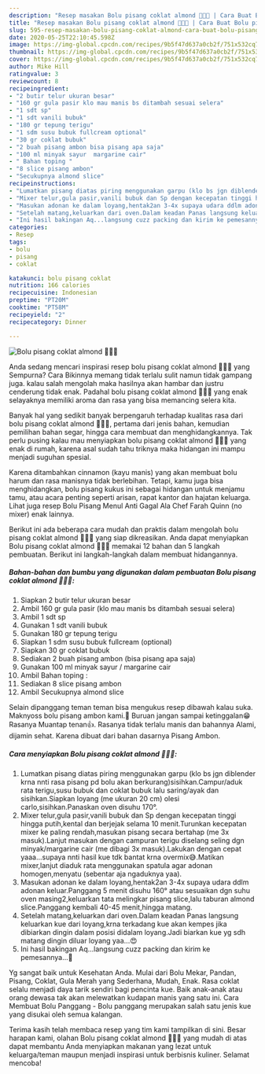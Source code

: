 ```yaml
---
description: "Resep masakan Bolu pisang coklat almond 🍌🍌🍌 | Cara Buat Bolu pisang coklat almond 🍌🍌🍌 Yang Enak Banget"
title: "Resep masakan Bolu pisang coklat almond 🍌🍌🍌 | Cara Buat Bolu pisang coklat almond 🍌🍌🍌 Yang Enak Banget"
slug: 595-resep-masakan-bolu-pisang-coklat-almond-cara-buat-bolu-pisang-coklat-almond-yang-enak-banget
date: 2020-05-25T22:10:45.598Z
image: https://img-global.cpcdn.com/recipes/9b5f47d637a0cb2f/751x532cq70/bolu-pisang-coklat-almond-🍌🍌🍌-foto-resep-utama.jpg
thumbnail: https://img-global.cpcdn.com/recipes/9b5f47d637a0cb2f/751x532cq70/bolu-pisang-coklat-almond-🍌🍌🍌-foto-resep-utama.jpg
cover: https://img-global.cpcdn.com/recipes/9b5f47d637a0cb2f/751x532cq70/bolu-pisang-coklat-almond-🍌🍌🍌-foto-resep-utama.jpg
author: Mike Hill
ratingvalue: 3
reviewcount: 8
recipeingredient:
- "2 butir telur ukuran besar"
- "160 gr gula pasir klo mau manis bs ditambah sesuai selera"
- "1 sdt sp"
- "1 sdt vanili bubuk"
- "180 gr tepung terigu"
- "1 sdm susu bubuk fullcream optional"
- "30 gr coklat bubuk"
- "2 buah pisang ambon bisa pisang apa saja"
- "100 ml minyak sayur  margarine cair"
- " Bahan toping "
- "8 slice pisang ambon"
- "Secukupnya almond slice"
recipeinstructions:
- "Lumatkan pisang diatas piring menggunakan garpu (klo bs jgn diblender krna nnti rasa pisang pd bolu akan berkurang)sisihkan.Campur/aduk rata terigu,susu bubuk dan coklat bubuk lalu saring/ayak dan sisihkan.Siapkan loyang (me ukuran 20 cm) olesi carlo,sisihkan.Panaskan oven disuhu 170°."
- "Mixer telur,gula pasir,vanili bubuk dan Sp dengan kecepatan tinggi hingga putih,kental dan berjejak selama 10 menit.Turunkan kecepatan mixer ke paling rendah,masukan pisang secara bertahap (me 3x masuk).Lanjut masukan dengan campuran terigu diselang seling dgn minyak/margarine cair (me dibagi 3x masuk).Lakukan dengan cepat yaaa...supaya nnti hasil kue tdk bantat krna overmix😅.Matikan mixer,lanjut diaduk rata menggunakan spatula agar adonan homogen,menyatu (sebentar aja ngaduknya yaa)."
- "Masukan adonan ke dalam loyang,hentak2an 3-4x supaya udara ddlm adonan keluar.Panggang 5 menit disuhu 160° atau sesuaikan dgn suhu oven masing2,keluarkan tata melingkar pisang slice,lalu taburan almond slice.Panggang kembali 40-45 menit,hingga matang."
- "Setelah matang,keluarkan dari oven.Dalam keadan Panas langsung keluarkan kue dari loyang,krna terkadang kue akan kempes jika dibiarkan dingin dalam posisi didalam loyang.Jadi biarkan kue yg sdh matang dingin diluar loyang yaa...😍"
- "Ini hasil bakingan Aq...langsung cuzz packing dan kirim ke pemesannya...🥰"
categories:
- Resep
tags:
- bolu
- pisang
- coklat

katakunci: bolu pisang coklat 
nutrition: 166 calories
recipecuisine: Indonesian
preptime: "PT20M"
cooktime: "PT58M"
recipeyield: "2"
recipecategory: Dinner

---
```



![Bolu pisang coklat almond 🍌🍌🍌](https://img-global.cpcdn.com/recipes/9b5f47d637a0cb2f/751x532cq70/bolu-pisang-coklat-almond-🍌🍌🍌-foto-resep-utama.jpg)

Anda sedang mencari inspirasi resep bolu pisang coklat almond 🍌🍌🍌 yang Sempurna? Cara Bikinnya memang tidak terlalu sulit namun tidak gampang juga. kalau salah mengolah maka hasilnya akan hambar dan justru cenderung tidak enak. Padahal bolu pisang coklat almond 🍌🍌🍌 yang enak selayaknya memiliki aroma dan rasa yang bisa memancing selera kita.

Banyak hal yang sedikit banyak berpengaruh terhadap kualitas rasa dari bolu pisang coklat almond 🍌🍌🍌, pertama dari jenis bahan, kemudian pemilihan bahan segar, hingga cara membuat dan menghidangkannya. Tak perlu pusing kalau mau menyiapkan bolu pisang coklat almond 🍌🍌🍌 yang enak di rumah, karena asal sudah tahu triknya maka hidangan ini mampu menjadi suguhan spesial.

Karena ditambahkan cinnamon (kayu manis) yang akan membuat bolu harum dan rasa manisnya tidak berlebihan. Tetapi, kamu juga bisa menghidangkan, bolu pisang kukus ini sebagai hidangan untuk menjamu tamu, atau acara penting seperti arisan, rapat kantor dan hajatan keluarga. Lihat juga resep Bolu Pisang Menul Anti Gagal Ala Chef Farah Quinn (no mixer) enak lainnya.


Berikut ini ada beberapa cara mudah dan praktis dalam mengolah bolu pisang coklat almond 🍌🍌🍌 yang siap dikreasikan. Anda dapat menyiapkan Bolu pisang coklat almond 🍌🍌🍌 memakai 12 bahan dan 5 langkah pembuatan. Berikut ini langkah-langkah dalam membuat hidangannya.

<!--inarticleads1-->

##### Bahan-bahan dan bumbu yang digunakan dalam pembuatan Bolu pisang coklat almond 🍌🍌🍌:

1. Siapkan 2 butir telur ukuran besar
1. Ambil 160 gr gula pasir (klo mau manis bs ditambah sesuai selera)
1. Ambil 1 sdt sp
1. Gunakan 1 sdt vanili bubuk
1. Gunakan 180 gr tepung terigu
1. Siapkan 1 sdm susu bubuk fullcream (optional)
1. Siapkan 30 gr coklat bubuk
1. Sediakan 2 buah pisang ambon (bisa pisang apa saja)
1. Gunakan 100 ml minyak sayur / margarine cair
1. Ambil  Bahan toping :
1. Sediakan 8 slice pisang ambon
1. Ambil Secukupnya almond slice


Selain dipanggang teman teman bisa mengukus resep dibawah kalau suka. Maknyoss bolu pisang ambon kami.🍌 Buruan jangan sampai ketinggalan😁 Rasanya Muantap tenan👍. Rasanya tidak terlalu manis dan bahannya Alami, dijamin sehat. Karena dibuat dari bahan dasarnya Pisang Ambon. 

<!--inarticleads2-->

##### Cara menyiapkan Bolu pisang coklat almond 🍌🍌🍌:

1. Lumatkan pisang diatas piring menggunakan garpu (klo bs jgn diblender krna nnti rasa pisang pd bolu akan berkurang)sisihkan.Campur/aduk rata terigu,susu bubuk dan coklat bubuk lalu saring/ayak dan sisihkan.Siapkan loyang (me ukuran 20 cm) olesi carlo,sisihkan.Panaskan oven disuhu 170°.
1. Mixer telur,gula pasir,vanili bubuk dan Sp dengan kecepatan tinggi hingga putih,kental dan berjejak selama 10 menit.Turunkan kecepatan mixer ke paling rendah,masukan pisang secara bertahap (me 3x masuk).Lanjut masukan dengan campuran terigu diselang seling dgn minyak/margarine cair (me dibagi 3x masuk).Lakukan dengan cepat yaaa...supaya nnti hasil kue tdk bantat krna overmix😅.Matikan mixer,lanjut diaduk rata menggunakan spatula agar adonan homogen,menyatu (sebentar aja ngaduknya yaa).
1. Masukan adonan ke dalam loyang,hentak2an 3-4x supaya udara ddlm adonan keluar.Panggang 5 menit disuhu 160° atau sesuaikan dgn suhu oven masing2,keluarkan tata melingkar pisang slice,lalu taburan almond slice.Panggang kembali 40-45 menit,hingga matang.
1. Setelah matang,keluarkan dari oven.Dalam keadan Panas langsung keluarkan kue dari loyang,krna terkadang kue akan kempes jika dibiarkan dingin dalam posisi didalam loyang.Jadi biarkan kue yg sdh matang dingin diluar loyang yaa...😍
1. Ini hasil bakingan Aq...langsung cuzz packing dan kirim ke pemesannya...🥰


Yg sangat baik untuk Kesehatan Anda. Mulai dari Bolu Mekar, Pandan, Pisang, Coklat, Gula Merah yang Sederhana, Mudah, Enak. Rasa coklat selalu menjadi daya tarik sendiri bagi pencinta kue. Baik anak-anak atau orang dewasa tak akan melewatkan kudapan manis yang satu ini. Cara Membuat Bolu Panggang - Bolu panggang merupakan salah satu jenis kue yang disukai oleh semua kalangan. 

Terima kasih telah membaca resep yang tim kami tampilkan di sini. Besar harapan kami, olahan Bolu pisang coklat almond 🍌🍌🍌 yang mudah di atas dapat membantu Anda menyiapkan makanan yang lezat untuk keluarga/teman maupun menjadi inspirasi untuk berbisnis kuliner. Selamat mencoba!
